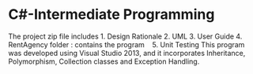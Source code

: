 # C#-Intermediate Programming
The project zip file includes
    1. Design Rationale
    2. UML
    3. User Guide
    4. RentAgency folder : contains the program
    5. Unit Testing
This program was developed using Visual Studio 2013, and it incorporates Inheritance, Polymorphism, Collection classes
and Exception Handling.
